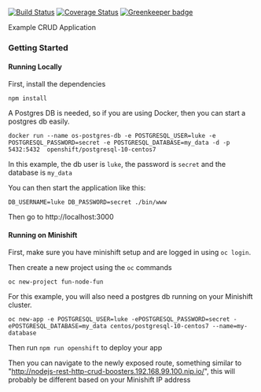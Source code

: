 [![Build Status](https://travis-ci.org/nodeshift-starters/nodejs-rest-http-crud.svg?branch=master)](https://travis-ci.org/nodeshift-starters/nodejs-rest-http-crud) [![Coverage Status](https://coveralls.io/repos/github/nodeshift-starters/nodejs-rest-http-crud/badge.svg?branch=master)](https://coveralls.io/github/nodeshift-starters/nodejs-rest-http-crud?branch=master) [![Greenkeeper badge](https://badges.greenkeeper.io/nodeshift-starters/nodejs-rest-http-crud.svg)](https://greenkeeper.io/)

Example CRUD Application

### Getting Started

#### Running Locally

First, install the dependencies

`npm install`

A Postgres DB is needed, so if you are using Docker, then you can start a postgres db easily.

`docker run --name os-postgres-db -e POSTGRESQL_USER=luke -e POSTGRESQL_PASSWORD=secret -e POSTGRESQL_DATABASE=my_data -d -p 5432:5432  openshift/postgresql-10-centos7`

In this example, the db user is `luke`, the password is `secret` and the database is `my_data`

You can then start the application like this:

`DB_USERNAME=luke DB_PASSWORD=secret ./bin/www`


Then go to http://localhost:3000


#### Running on Minishift

First, make sure you have minishift setup and are logged in using `oc login`.

Then create a new project using the `oc` commands

`oc new-project fun-node-fun`

For this example, you will also need a postgres db running on your Minishift cluster.

`oc new-app -e POSTGRESQL_USER=luke -ePOSTGRESQL_PASSWORD=secret -ePOSTGRESQL_DATABASE=my_data centos/postgresql-10-centos7 --name=my-database`

Then run `npm run openshift` to deploy your app

Then you can navigate to the newly exposed route, something similar to "http://nodejs-rest-http-crud-boosters.192.168.99.100.nip.io/",  this will probably be different based on your Minishift IP address

